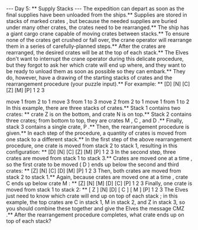 --- Day 5: ** Supply Stacks ---
The expedition can depart as soon as the final supplies have been unloaded from the ships.** Supplies are stored in stacks of marked
crates
, but because the needed supplies are buried under many other crates, the crates need to be rearranged.**
The ship has a
giant cargo crane
capable of moving crates between stacks.** To ensure none of the crates get crushed or fall over, the crane operator will rearrange them in a series of carefully-planned steps.** After the crates are rearranged, the desired crates will be at the top of each stack.**
The Elves don't want to interrupt the crane operator during this delicate procedure, but they forgot to ask her
which
crate will end up where, and they want to be ready to unload them as soon as possible so they can embark.**
They do, however, have a drawing of the starting stacks of crates
and
the rearrangement procedure (your puzzle input).** For example: **
[D]
[N] [C]
[Z] [M] [P]
 1   2   3

move 1 from 2 to 1
move 3 from 1 to 3
move 2 from 2 to 1
move 1 from 1 to 2
In this example, there are three stacks of crates.** Stack 1 contains two crates: ** crate
Z
is on the bottom, and crate
N
is on top.** Stack 2 contains three crates; from bottom to top, they are crates
M
,
C
, and
D
.** Finally, stack 3 contains a single crate,
P
.**
Then, the rearrangement procedure is given.** In each step of the procedure, a quantity of crates is moved from one stack to a different stack.** In the first step of the above rearrangement procedure, one crate is moved from stack 2 to stack 1, resulting in this configuration: **
[D]
[N] [C]
[Z] [M] [P]
 1   2   3
In the second step, three crates are moved from stack 1 to stack 3.** Crates are moved
one at a time
, so the first crate to be moved (
D
) ends up below the second and third crates: **
[Z]
        [N]
    [C] [D]
    [M] [P]
 1   2   3
Then, both crates are moved from stack 2 to stack 1.** Again, because crates are moved
one at a time
, crate
C
ends up below crate
M
: **
[Z]
        [N]
[M]     [D]
[C]     [P]
 1   2   3
Finally, one crate is moved from stack 1 to stack 2: **
[
Z
]
        [N]
        [D]
[
C
] [
M
] [P]
 1   2   3
The Elves just need to know
which crate will end up on top of each stack
; in this example, the top crates are
C
in stack 1,
M
in stack 2, and
Z
in stack 3, so you should combine these together and give the Elves the message
CMZ
.**
After the rearrangement procedure completes, what crate ends up on top of each stack?
